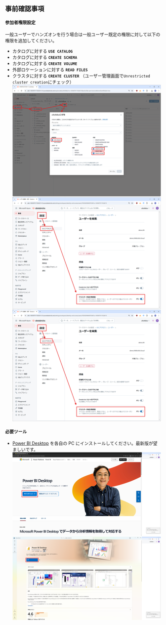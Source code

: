 ## 事前確認事項

#### 参加者権限設定
一般ユーザーでハンズオンを行う場合は一般ユーザー既定の権限に対して以下の権限を追加してください。
- カタログに対する **`USE CATALOG`**
- カタログに対する **`CREATE SCHEMA`**
- カタログに対する **`CREATE VOLUME`**
- 外部ロケーションに対する **`READ FILES`**
- クラスタに対する **`CREATE CLUSTER`** （ユーザー管理画面で`Unrestricted cluster creation`にチェック）
</br><img src="images/readme.1.png" width="600"/>
</br><img src="images/readme.3.png" width="600"/>
</br><img src="images/readme.3.png" width="600"/>

#### 必要ツール
- [Power BI Desktop](https://www.microsoft.com/ja-jp/power-platform/products/power-bi/desktop) を各自の PC にインストールしてください。最新版が望ましいです。
</br><img src="images/readme.4.png" width="600"/>
</br><img src="images/readme.5.png" width="600"/>